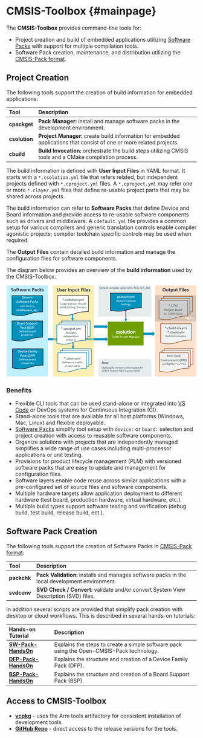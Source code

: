 # CMSIS-Toolbox {#mainpage}

The **CMSIS-Toolbox** provides command-line tools for:

- Project creation and build of embedded applications utilizing [Software Packs](https://www.keil.arm.com/packs/) with support for multiple compilation tools.
- Software Pack creation, maintenance, and distribution utilizing the [CMSIS-Pack format](https://open-cmsis-pack.github.io/Open-CMSIS-Pack-Spec/main/html/index.html).

## Project Creation

The following tools support the creation of build information for embedded applications:

Tool           | Description
:--------------|:-------------
**cpackget**   | **Pack Manager:** install and manage software packs in the development environment.
**csolution**  | **Project Manager:** create build information for embedded applications that consist of one or more related projects.
**cbuild**     | **Build Invocation:** orchestrate the build steps utilizing CMSIS tools and a CMake compilation process.

The build information is defined with **User Input Files** in YAML format. It starts with a `*.csolution.yml` file that refers related, but independent projects defined with `*.cproject.yml` files. A `*.cproject.yml` may refer one or more  `*.clayer.yml` files that define re-usable project parts that may be shared across projects.

The build information can refer to **Software Packs** that define Device and Board information and provide access to re-usable software components such as drivers and middleware.  A `cdefault.yml` file provides a common setup for various compilers and generic translation controls enable compiler agonistic projects; compiler toolchain specific controls may be used when required.

The **Output Files** contain detailed build information and manage the configuration files for software components.

The diagram below provides an overview of the **build information** used by the CMSIS-Toolbox.

![Overview of Project Definition](./images/csolution-overview.png)

### Benefits

- Flexible CLI tools that can be used stand-alone or integrated into [VS Code](https://marketplace.visualstudio.com/items?itemName=Arm.keil-studio-pack) or DevOps systems for Continuous Integration (CI).
- Stand-alone tools that are available for all host platforms (Windows, Mac, Linux) and flexible deployable.
- [Software Packs](https://www.keil.arm.com/packs/) simplify tool setup with `device:` or `board:` selection and project creation with access to reusable software components.
- Organize solutions with projects that are independently managed simplifies a wide range of use cases including  multi-processor applications or unit testing.
- Provisions for product lifecycle management (PLM) with versioned software packs that are easy to update and management for configuration files.
- Software layers enable code reuse across similar applications with a pre-configured set of source files and software components.
- Multiple hardware targets allow application deployment to different hardware (test board, production hardware, virtual hardware, etc.).
- Multiple build types support software testing and verification (debug build, test build, release build, ect.).

## Software Pack Creation

The following tools support the creation of Software Packs in [CMSIS-Pack format](https://open-cmsis-pack.github.io/Open-CMSIS-Pack-Spec/main/html/index.html):

Tool           | Description
:--------------|:-------------
**packchk**    | **Pack Validation:** installs and manages software packs in the local development environment.
**svdconv**    | **SVD Check / Convert:** validate and/or convert System View Description (SVD) files.

In addition several scripts are provided that simplify pack creation with desktop or cloud workflows. This is described in several hands-on tutorials:

Hands-on Tutorial         | Description
:-------------------------|:-------------
[**SW-Pack-HandsOn**](https://github.com/Open-CMSIS-Pack/SW-Pack-HandsOn)    | Explains the steps to create a simple software pack using the Open-CMSIS-Pack technology.
[**DFP-Pack-HandsOn**](https://github.com/Open-CMSIS-Pack/DFP-Pack-HandsOn)  | Explains the structure and creation of a Device Family Pack (DFP).
[**BSP-Pack-HandsOn**](https://github.com/Open-CMSIS-Pack/DFP-Pack-HandsOn)  | Explains the structure and creation of a Board Support Pack (BSP).  

## Access to CMSIS-Toolbox

- [**vcpkg**](todo) - uses the Arm tools artifactory for consistent installation of development tools.
- [**GitHub Repo**](https://github.com/Open-CMSIS-Pack/cmsis-toolbox/releases) - direct access to the release versions for the tools.
